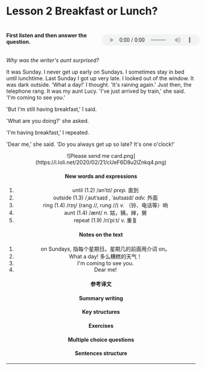 # Lesson 2 Breakfast or Lunch? 

<div style="display: flex; justify-content: flex-start; align-items: center;">
  <h4>First listen and then answer the question.</h4>
  <audio controls="controls" style="height: 30px; position: relative; top: 5px; left: 10px;">
    <source
      src="https://git.lug.ustc.edu.cn/smpower/nce2-aep/raw/master/02.mp3" 
      type="audio/mpeg"
    >
    <i>Your browser does not support the audio element.</i>
   </audio>
</div>

*Why was the writer's aunt surprised?*

It was Sunday. I never get up early on Sundays. I sometimes stay in bed until lunchtime. Last Sunday I got up very late. I looked out of the window. It was dark outside. 'What a day!' I thought. 'It's raining again.' Just then, the telephone rang. It was my aunt Lucy. 'I've just arrived by train,' she said. 'I'm coming to see you.'

'But I'm still having breakfast,' I said. 

'What are you doing?' she asked. 

'I'm having breakfast,' I repeated. 

'Dear me,' she said. 'Do you always get up so late? It's one o'clock!'

<div style="text-align: center;">
![Please send me card.png](https://i.loli.net/2020/02/21/cUeF6D8u2lZnkq4.png)
<div>

#### New words and expressions

1. until (1.2) /ənˈtɪl/ *prep.* 直到
2. outside (1.3) /ˌaʊtˈsaɪd , ˈaʊtsaɪd/ *adv.* 外面
3. ring (1.4) /rɪŋ/ (rang //, rung //) *v.* （铃、电话等）响
4. aunt (1.4) /ænt/ *n.* 姑，姨，婶，舅
5. repeat (1.9) /rɪˈpiːt/ *v.* 重复

#### Notes on the text

1. on Sundays, 指每个星期日。星期几的前面用介词 on。
2. What a day! 多么糟糕的天气！
3. I'm coming to see you. 
4. Dear me! 

#### 参考译文

#### Summary writing

#### Key structures

#### Exercises

#### Multiple choice questions

#### Sentences structure

----
